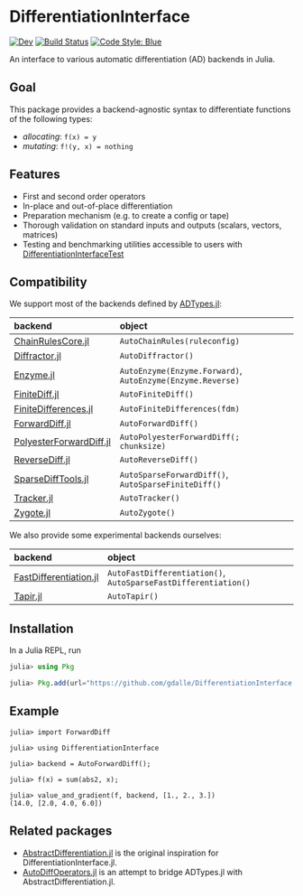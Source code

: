 # DifferentiationInterface

[![Dev](https://img.shields.io/badge/docs-dev-blue.svg)](https://gdalle.github.io/DifferentiationInterface.jl/DifferentiationInterface/dev/)
[![Build Status](https://github.com/gdalle/DifferentiationInterface.jl/actions/workflows/CI.yml/badge.svg?branch=main)](https://github.com/gdalle/DifferentiationInterface.jl/actions/workflows/CI.yml?query=branch%3Amain)
[![Code Style: Blue](https://img.shields.io/badge/code%20style-blue-4495d1.svg)](https://github.com/invenia/BlueStyle)

An interface to various automatic differentiation (AD) backends in Julia.

## Goal

This package provides a backend-agnostic syntax to differentiate functions of the following types:

- _allocating_: `f(x) = y`
- _mutating_: `f!(y, x) = nothing`

## Features

- First and second order operators
- In-place and out-of-place differentiation
- Preparation mechanism (e.g. to create a config or tape)
- Thorough validation on standard inputs and outputs (scalars, vectors, matrices)
- Testing and benchmarking utilities accessible to users with [DifferentiationInterfaceTest](https://gdalle.github.io/DifferentiationInterface.jl/DifferentiationInterfaceTest/)

## Compatibility

We support most of the backends defined by [ADTypes.jl](https://github.com/SciML/ADTypes.jl):

| backend                                                                         | object                                                     |
| :------------------------------------------------------------------------------ | :--------------------------------------------------------- |
| [ChainRulesCore.jl](https://github.com/JuliaDiff/ChainRulesCore.jl)             | `AutoChainRules(ruleconfig)`                               |
| [Diffractor.jl](https://github.com/JuliaDiff/Diffractor.jl)                     | `AutoDiffractor()`                                         |
| [Enzyme.jl](https://github.com/EnzymeAD/Enzyme.jl)                              | `AutoEnzyme(Enzyme.Forward)`, `AutoEnzyme(Enzyme.Reverse)` |
| [FiniteDiff.jl](https://github.com/JuliaDiff/FiniteDiff.jl)                     | `AutoFiniteDiff()`                                         |
| [FiniteDifferences.jl](https://github.com/JuliaDiff/FiniteDifferences.jl)       | `AutoFiniteDifferences(fdm)`                               |
| [ForwardDiff.jl](https://github.com/JuliaDiff/ForwardDiff.jl)                   | `AutoForwardDiff()`                                        |
| [PolyesterForwardDiff.jl](https://github.com/JuliaDiff/PolyesterForwardDiff.jl) | `AutoPolyesterForwardDiff(; chunksize)`                    |
| [ReverseDiff.jl](https://github.com/JuliaDiff/ReverseDiff.jl)                   | `AutoReverseDiff()`                                        |
| [SparseDiffTools.jl](https://github.com/JuliaDiff/SparseDiffTools.jl)           | `AutoSparseForwardDiff()`, `AutoSparseFiniteDiff()`        |
| [Tracker.jl](https://github.com/FluxML/Tracker.jl)                              | `AutoTracker()`                                            |
| [Zygote.jl](https://github.com/FluxML/Zygote.jl)                                | `AutoZygote()`                                             |

We also provide some experimental backends ourselves:

| backend                                                                          | object                                                         |
| :------------------------------------------------------------------------------- | :------------------------------------------------------------- |
| [FastDifferentiation.jl](https://github.com/brianguenter/FastDifferentiation.jl) | `AutoFastDifferentiation()`, `AutoSparseFastDifferentiation()` |
| [Tapir.jl](https://github.com/withbayes/Tapir.jl)                                | `AutoTapir()`                                                  |

## Installation

In a Julia REPL, run

```julia
julia> using Pkg

julia> Pkg.add(url="https://github.com/gdalle/DifferentiationInterface.jl", subdir="DifferentiationInterface")
```

## Example

```jldoctest readme
julia> import ForwardDiff

julia> using DifferentiationInterface

julia> backend = AutoForwardDiff();

julia> f(x) = sum(abs2, x);

julia> value_and_gradient(f, backend, [1., 2., 3.])
(14.0, [2.0, 4.0, 6.0])
```

## Related packages

- [AbstractDifferentiation.jl](https://github.com/JuliaDiff/AbstractDifferentiation.jl) is the original inspiration for DifferentiationInterface.jl.
- [AutoDiffOperators.jl](https://github.com/oschulz/AutoDiffOperators.jl) is an attempt to bridge ADTypes.jl with AbstractDifferentiation.jl.
